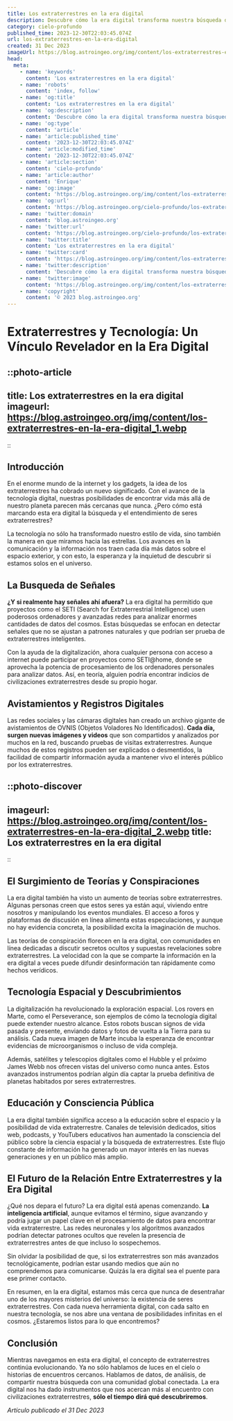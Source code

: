 ```yaml
---
title: Los extraterrestres en la era digital
description: Descubre cómo la era digital transforma nuestra búsqueda de vida extraterrestre y prepara a la humanidad para posibles encuentros cósmicos.
category: cielo-profundo
published_time: 2023-12-30T22:03:45.074Z
url: los-extraterrestres-en-la-era-digital
created: 31 Dec 2023
imageUrl: https://blog.astroingeo.org/img/content/los-extraterrestres-en-la-era-digital_1.webp
head:
  meta:
    - name: 'keywords'
      content: 'Los extraterrestres en la era digital'
    - name: 'robots'
      content: 'index, follow'
    - name: 'og:title'
      content: 'Los extraterrestres en la era digital'
    - name: 'og:description'
      content: 'Descubre cómo la era digital transforma nuestra búsqueda de vida extraterrestre y prepara a la humanidad para posibles encuentros cósmicos.'
    - name: 'og:type'
      content: 'article'
    - name: 'article:published_time'
      content: '2023-12-30T22:03:45.074Z'
    - name: 'article:modified_time'
      content: '2023-12-30T22:03:45.074Z'
    - name: 'article:section'
      content: 'cielo-profundo'
    - name: 'article:author'
      content: 'Enrique'
    - name: 'og:image'
      content: 'https://blog.astroingeo.org/img/content/los-extraterrestres-en-la-era-digital_1.webp'
    - name: 'og:url'
      content: 'https://blog.astroingeo.org/cielo-profundo/los-extraterrestres-en-la-era-digital'
    - name: 'twitter:domain'
      content: 'blog.astroingeo.org'
    - name: 'twitter:url'
      content: 'https://blog.astroingeo.org/cielo-profundo/los-extraterrestres-en-la-era-digital'
    - name: 'twitter:title'
      content: 'Los extraterrestres en la era digital'
    - name: 'twitter:card'
      content: 'https://blog.astroingeo.org/img/content/los-extraterrestres-en-la-era-digital_1.webp'
    - name: 'twitter:description'
      content: 'Descubre cómo la era digital transforma nuestra búsqueda de vida extraterrestre y prepara a la humanidad para posibles encuentros cósmicos.'
    - name: 'twitter:image'
      content: 'https://blog.astroingeo.org/img/content/los-extraterrestres-en-la-era-digital_1.webp'
    - name: 'copyright'
      content: '© 2023 blog.astroingeo.org'
---
```

# Extraterrestres y Tecnología: Un Vínculo Revelador en la Era Digital

::photo-article
---
title: Los extraterrestres en la era digital
imageurl: https://blog.astroingeo.org/img/content/los-extraterrestres-en-la-era-digital_1.webp
---
::

## Introducción

En el enorme mundo de la internet y los gadgets, la idea de los extraterrestres ha cobrado un nuevo significado. Con el avance de la tecnología digital, nuestras posibilidades de encontrar vida más allá de nuestro planeta parecen más cercanas que nunca. ¿Pero cómo está marcando esta era digital la búsqueda y el entendimiento de seres extraterrestres?

La tecnología no sólo ha transformado nuestro estilo de vida, sino también la manera en que miramos hacia las estrellas. Los avances en la comunicación y la información nos traen cada día más datos sobre el espacio exterior, y con esto, la esperanza y la inquietud de descubrir si estamos solos en el universo.

## La Busqueda de Señales

**¿Y si realmente hay señales ahí afuera?** La era digital ha permitido que proyectos como el SETI (Search for Extraterrestrial Intelligence) usen poderosos ordenadores y avanzadas redes para analizar enormes cantidades de datos del cosmos. Estas búsquedas se enfocan en detectar señales que no se ajustan a patrones naturales y que podrían ser prueba de extraterrestres inteligentes.

Con la ayuda de la digitalización, ahora cualquier persona con acceso a internet puede participar en proyectos como SETI@home, donde se aprovecha la potencia de procesamiento de los ordenadores personales para analizar datos. Así, en teoría, alguien podría encontrar indicios de civilizaciones extraterrestres desde su propio hogar.

## Avistamientos y Registros Digitales

Las redes sociales y las cámaras digitales han creado un archivo gigante de avistamientos de OVNIS (Objetos Voladores No Identificados). **Cada día, surgen nuevas imágenes y videos** que son compartidos y analizados por muchos en la red, buscando pruebas de visitas extraterrestres. Aunque muchos de estos registros pueden ser explicados o desmentidos, la facilidad de compartir información ayuda a mantener vivo el interés público por los extraterrestres.


::photo-discover
---
imageurl: https://blog.astroingeo.org/img/content/los-extraterrestres-en-la-era-digital_2.webp
title: Los extraterrestres en la era digital
---
::

## El Surgimiento de Teorías y Conspiraciones

La era digital también ha visto un aumento de teorías sobre extraterrestres. Algunas personas creen que estos seres ya están aquí, viviendo entre nosotros y manipulando los eventos mundiales. El acceso a foros y plataformas de discusión en línea alimenta estas especulaciones, y aunque no hay evidencia concreta, la posibilidad excita la imaginación de muchos.

Las teorías de conspiración florecen en la era digital, con comunidades en línea dedicadas a discutir secretos ocultos y supuestas revelaciones sobre extraterrestres. La velocidad con la que se comparte la información en la era digital a veces puede difundir desinformación tan rápidamente como hechos verídicos.

## Tecnología Espacial y Descubrimientos

La digitalización ha revolucionado la exploración espacial. Los rovers en Marte, como el Perseverance, son ejemplos de cómo la tecnología digital puede extender nuestro alcance. Estos robots buscan signos de vida pasada y presente, enviando datos y fotos de vuelta a la Tierra para su análisis. Cada nueva imagen de Marte incuba la esperanza de encontrar evidencias de microorganismos o incluso de vida compleja.

Además, satélites y telescopios digitales como el Hubble y el próximo James Webb nos ofrecen vistas del universo como nunca antes. Estos avanzados instrumentos podrían algún día captar la prueba definitiva de planetas habitados por seres extraterrestres.

## Educación y Consciencia Pública

La era digital también significa acceso a la educación sobre el espacio y la posibilidad de vida extraterrestre. Canales de televisión dedicados, sitios web, podcasts, y YouTubers educativos han aumentado la consciencia del público sobre la ciencia espacial y la búsqueda de extraterrestres. Este flujo constante de información ha generado un mayor interés en las nuevas generaciones y en un público más amplio.

## El Futuro de la Relación Entre Extraterrestres y la Era Digital

¿Qué nos depara el futuro? La era digital está apenas comenzando. **La inteligencia artificial**, aunque evitamos el término, sigue avanzando y podría jugar un papel clave en el procesamiento de datos para encontrar vida extraterrestre. Las redes neuronales y los algoritmos avanzados podrían detectar patrones ocultos que revelen la presencia de extraterrestres antes de que incluso lo sospechemos.

Sin olvidar la posibilidad de que, si los extraterrestres son más avanzados tecnológicamente, podrían estar usando medios que aún no comprendemos para comunicarse. Quizás la era digital sea el puente para ese primer contacto.

En resumen, en la era digital, estamos más cerca que nunca de desentrañar uno de los mayores misterios del universo: la existencia de seres extraterrestres. Con cada nueva herramienta digital, con cada salto en nuestra tecnología, se nos abre una ventana de posibilidades infinitas en el cosmos. ¿Estaremos listos para lo que encontremos?

## Conclusión

Mientras navegamos en esta era digital, el concepto de extraterrestres continúa evolucionando. Ya no sólo hablamos de luces en el cielo o historias de encuentros cercanos. Hablamos de datos, de análisis, de compartir nuestra búsqueda con una comunidad global conectada. La era digital nos ha dado instrumentos que nos acercan más al encuentro con civilizaciones extraterrestres, **sólo el tiempo dirá qué descubriremos**.

_Artículo publicado el 31 Dec 2023_